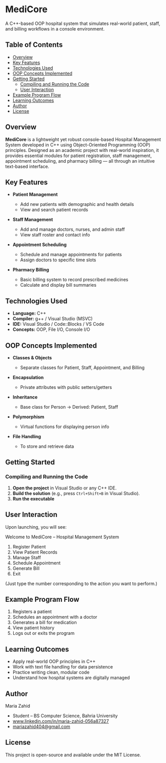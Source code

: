 # MediCore
A C++-based OOP hospital system that simulates real-world patient, staff, and billing workflows in a console environment.
##  Table of Contents

- [Overview](#overview)
- [Key Features](#key-features)
- [Technologies Used](#technologies-used)
- [OOP Concepts Implemented](#oop-concepts-implemented)
- [Getting Started](#getting-started)
  - [Compiling and Running the Code](#compiling-and-running-the-code)
  - [User Interaction](#user-interaction)
- [Example Program Flow](#example-program-flow)
- [Learning Outcomes](#learning-outcomes)
- [Author](#author)
- [License](#license)

##  Overview

**MediCore** is a lightweight yet robust console-based Hospital Management System developed in C++ using Object-Oriented Programming (OOP) principles. Designed as an academic project with real-world inspiration, it provides essential modules for patient registration, staff management, appointment scheduling, and pharmacy billing — all through an intuitive text-based interface.

##  Key Features

- **Patient Management**
  - Add new patients with demographic and health details
  - View and search patient records

- **Staff Management**
  - Add and manage doctors, nurses, and admin staff
  - View staff roster and contact info

- **Appointment Scheduling**
  - Schedule and manage appointments for patients
  - Assign doctors to specific time slots

- **Pharmacy Billing**
  - Basic billing system to record prescribed medicines
  - Calculate and display bill summaries

##  Technologies Used

- **Language:** C++
- **Compiler:** g++ / Visual Studio (MSVC)
- **IDE:** Visual Studio / Code::Blocks / VS Code
- **Concepts:** OOP, File I/O, Console I/O

##  OOP Concepts Implemented

- **Classes & Objects**  
  - Separate classes for Patient, Staff, Appointment, and Billing

- **Encapsulation**  
  - Private attributes with public setters/getters

- **Inheritance**  
  - Base class for Person → Derived: Patient, Staff

- **Polymorphism**  
  - Virtual functions for displaying person info

- **File Handling**  
  - To store and retrieve data

##  Getting Started

###  Compiling and Running the Code

1. **Open the project** in Visual Studio or any C++ IDE.
2. **Build the solution** (e.g., press `Ctrl+Shift+B` in Visual Studio).
3. **Run the executable**

## User Interaction
Upon launching, you will see:

Welcome to MediCore – Hospital Management System

1. Register Patient
2. View Patient Records
3. Manage Staff
4. Schedule Appointment
5. Generate Bill
6. Exit

(Just type the number corresponding to the action you want to perform.)

## Example Program Flow

1. Registers a patient
2. Schedules an appointment with a doctor
3. Generates a bill for medication
4. View patient history
5. Logs out or exits the program

## Learning Outcomes
- Apply real-world OOP principles in C++
- Work with text file handling for data persistence
- Practice writing clean, modular code
- Understand how hospital systems are digitally managed

## Author
Maria Zahid
- Student – BS Computer Science, Bahria University
- www.linkedin.com/in/maria-zahid-056a87327
- mariazahid404@gmail.com

## License
This project is open-source and available under the MIT License.
